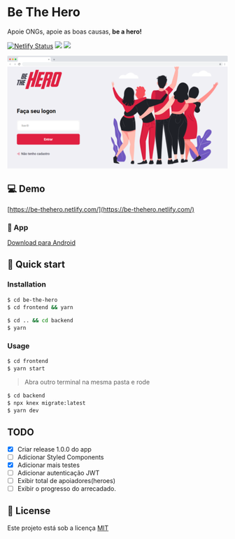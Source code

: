 # Be The Hero

Apoie ONGs, apoie as boas causas, **be a hero!**

[![Netlify Status](https://api.netlify.com/api/v1/badges/706e3f48-310b-4f58-aa3f-d62b4951547d/deploy-status)](https://app.netlify.com/sites/be-thehero/deploys) ![](https://img.shields.io/badge/omnistack-11-blueviolet?style=flat-square)
![](https://img.shields.io/github/v/release/jeferson-sb/be-the-hero?style=flat-square)

![alt Mockup frontend](.github/mockup.png)

## 💻 Demo

[https://be-thehero.netlify.com/](https://be-thehero.netlify.com/)

### 📱 App

[Download para Android](https://github.com/jeferson-sb/be-the-hero/releases/tag/1.0.0)

## 🚀 Quick start

### Installation

```bash
$ cd be-the-hero
$ cd frontend && yarn
```

```bash
$ cd .. && cd backend
$ yarn
```

### Usage

```bash
$ cd frontend
$ yarn start
```

> Abra outro terminal na mesma pasta e rode

```bash
$ cd backend
$ npx knex migrate:latest
$ yarn dev
```

## TODO

- [x] Criar release 1.0.0 do app
- [ ] Adicionar Styled Components
- [x] Adicionar mais testes
- [ ] Adicionar autenticação JWT
- [ ] Exibir total de apoiadores(heroes)
- [ ] Exibir o progresso do arrecadado.

## 📝 License

Este projeto está sob a licença [MIT](https://github.com/jeferson-sb/be-the-hero/blob/master/LICENSE.md)

